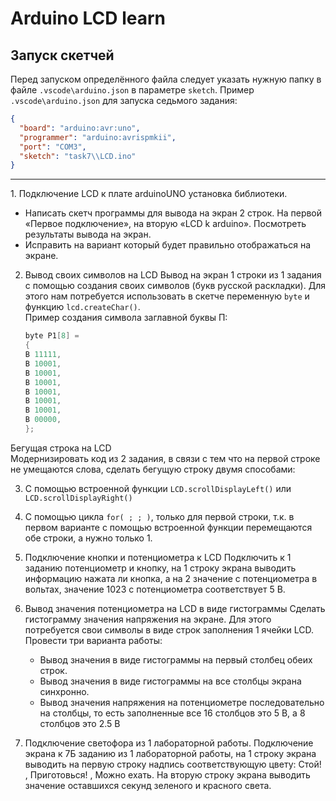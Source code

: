 # Arduino LCD learn

## Запуск скетчей

Перед запуском определённого файла следует указать нужную папку в файле `.vscode\arduino.json` в параметре `sketch`.
Пример `.vscode\arduino.json` для запуска седьмого задания:

```json
{
  "board": "arduino:avr:uno",
  "programmer": "arduino:avrispmkii",
  "port": "COM3",
  "sketch": "task7\\LCD.ino"
}
```

<hr>
1. Подключение LCD к плате arduinoUNO установка библиотеки.

- Написать скетч программы для вывода на экран 2 строк. На первой «Первое подключение», на вторую «LCD k arduino». Посмотреть результаты вывода на экран.
- Исправить на вариант который будет правильно отображаться на экране.

2. Вывод своих символов на LCD
   Вывод на экран 1 строки из 1 задания с помощью создания своих символов (букв русской раскладки). Для этого нам потребуется использовать в скетче переменную `byte` и функцию
   `lcd.createChar()`.<br/>
   Пример создания символа заглавной буквы П:

   ```c++
   byte P1[8] =
   {
   B 11111,
   B 10001,
   B 10001,
   B 10001,
   B 10001,
   B 10001,
   B 10001,
   B 00000,
   };
   ```

Бегущая строка на LCD<br/>
Модернизировать код из 2 задания, в связи с тем что на первой строке не умещаются слова, сделать бегущую строку двумя способами:

3. С помощью встроенной функции `LCD.scrollDisplayLeft()` или `LCD.scrollDisplayRight()`

4. С помощью цикла `for( ; ; )`, только для первой строки, т.к. в первом варианте с помощью встроенной функции перемещаются обе строки, а нужно только 1.

5. Подключение кнопки и потенциометра к LCD
   Подключить к 1 заданию потенциометр и кнопку, на 1 строку экрана выводить информацию нажата ли кнопка, а на 2 значение с потенциометра в вольтах, значение 1023 с потенциометра соответствует 5 В.

6. Вывод значения потенциометра на LCD в виде гистограммы
   Сделать гистограмму значения напряжения на экране. Для этого потребуется свои символы в виде строк заполнения 1 ячейки LCD. Провести три варианта работы:

   - Вывод значения в виде гистограммы на первый столбец обеих строк.
   - Вывод значения в виде гистограммы на все столбцы экрана синхронно.
   - Вывод значения напряжения на потенциометре последовательно на столбцы, то есть заполненные все 16 столбцов это 5 В, а 8 столбцов это 2.5 В

7. Подключение светофора из 1 лабораторной работы.
   Подключение экрана к 7Б заданию из 1 лабораторной работы, на 1 строку экрана выводить на первую строку надпись соответствующую цвету: Стой! , Приготовься! , Можно ехать. На вторую строку экрана выводить значение оставшихся секунд зеленого и красного света.
